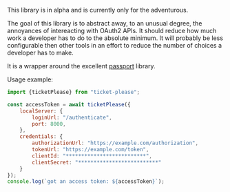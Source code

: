This library is in alpha and is currently only for the adventurous.

The goal of this library is to abstract away, to an unusual degree, the annoyances of intereacting with OAuth2 APIs. It should reduce how much work a developer has to do to the absolute minimum. It will probably be less configurable then other tools in an effort to reduce the number of choices a developer has to make.

It is a wrapper around the excellent [passport](https://www.npmjs.com/package/passport) library.

Usage example:

```javascript
import {ticketPlease} from "ticket-please";

const accessToken = await ticketPlease({
    localServer: {
        loginUrl: "/authenticate",
        port: 8000,
    },
    credentials: {
        authorizationUrl: "https://example.com/authorization",
        tokenUrl: "https://example.com/token",
        clientId: "**************************",
        clientSecret: "**************************"
    }
});
console.log(`got an access token: ${accessToken}`);
```